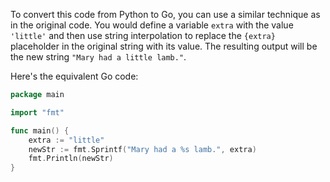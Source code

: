 To convert this code from Python to Go, you can use a similar technique as in the original code. You would define a variable `extra` with the value `'little'` and then use string interpolation to replace the `{extra}` placeholder in the original string with its value. The resulting output will be the new string `"Mary had a little lamb."`.

Here's the equivalent Go code:
```go
package main

import "fmt"

func main() {
    extra := "little"
    newStr := fmt.Sprintf("Mary had a %s lamb.", extra)
    fmt.Println(newStr)
}
```
